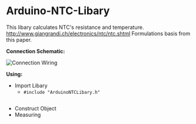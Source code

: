 # Arduino-NTC-Libary
This libary calculates NTC's resistance and temperature.
http://www.giangrandi.ch/electronics/ntc/ntc.shtml
Formulations basis from this paper.

__Connection Schematic:__

![Connection Wiring](https://raw.githubusercontent.com/yasinerduran/ArduinoNTCLibary/master/schematics/schematic.PNG)


__Using:__
* Import Libary
  * `#include "ArduinoNTCLibary.h"`
```c
```
* Construct Object
* Measuring

           
         


